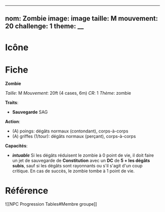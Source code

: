 
---
nom: Zombie
image: __image__
taille: M
mouvement: 20
challenge: 1
theme: __
---

# Icône


# Fiche
**Zombie**

*Taille*: M
*Mouvement*: 20ft (4 cases, 6m)
*CR*:  1
*Thème*:  zombie

**Traits**:
- **Sauvegarde** SAG

**Action**:
- (A) poings: dégâts normaux (contondant), corps-à-corps
- (A) griffes (1/tour): dégâts normaux (perçant), corps-à-corps

**Capacités**:
- _**intuable**_ Si les dégâts réduisent le zombie à 0 point de vie, il doit faire un jet de sauvegarde de **Constitution** avec un **DC** de **5 + les dégâts subis**, sauf si les dégâts sont rayonnants ou s'il s'agit d'un coup critique. En cas de succès, le zombie tombe à 1 point de vie.


# Référence
![[NPC Progression Tables#Membre groupe]]
